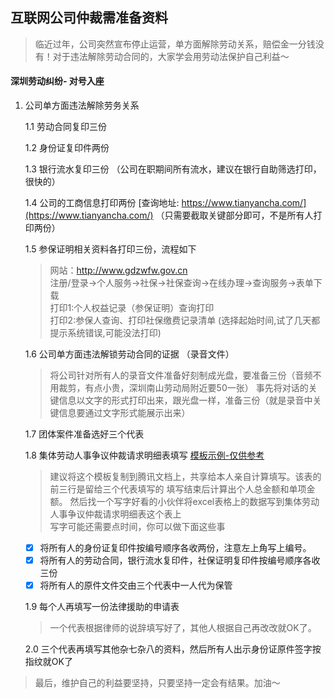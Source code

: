 ## 互联网公司仲裁需准备资料

> 临近过年，公司突然宣布停止运营，单方面解除劳动关系，赔偿金一分钱没有！对于违法解除劳动合同的，大家学会用劳动法保护自己利益～


#### 深圳劳动纠纷- 对号入座

 1. 公司单方面违法解除劳务关系  
    
    1.1 劳动合同复印三份  
    
    1.2 身份证复印件两份  
    
    1.3 银行流水复印三份 （公司在职期间所有流水，建议在银行自助筛选打印，很快的）  
    
    1.4 公司的工商信息打印两份 [查询地址: https://www.tianyancha.com/](https://www.tianyancha.com/) （只需要截取关键部分即可，不是所有人打印两份）  
    
    1.5 参保证明相关资料各打印三份，流程如下
    > 网站：http://www.gdzwfw.gov.cn   
    注册/登录->个人服务->社保->社保查询->在线办理->查询服务->表单下载  
    打印1:个人权益记录（参保证明）查询打印  
    打印2:参保人查询、打印社保缴费记录清单 (选择起始时间,试了几天都提示系统错误,可能没法打印)
    
    1.6 公司单方面违法解锁劳动合同的证据 （录音文件）
    > 将公司针对所有人的录音文件准备好刻制成光盘，要准备三份（音频不用裁剪，有点小贵，深圳南山劳动局附近要50一张）
    事先将对话的关键信息以文字的形式打印出来，跟光盘一样，准备三份（就是录音中关键信息要通过文字形式能展示出来）
    
    1.7 团体案件准备选好三个代表
    
    1.8 集体劳动人事争议仲裁请求明细表填写  [模板示例-仅供参考](https://ifuner.github.io/come_on/excel_template/集体劳动人事争议仲裁请求明细表-示例参考.xlsx)
    > 建议将这个模板复制到腾讯文档上，共享给本人亲自计算填写。该表的前三行是留给三个代表填写的
    填写结束后计算出个人总金额和单项金额。
    然后找一个写字好看的小伙伴将excel表格上的数据写到集体劳动人事争议仲裁请求明细表这个表上  
    写字可能还需要点时间，你可以做下面这些事 
    
     - [x] 将所有人的身份证复印件按编号顺序各收两份，注意左上角写上编号。  
     - [x] 将所有人的劳动合同，银行流水复印件，社保证明复印件按编号顺序各收三份
     - [x] 将所有人的原件文件交由三个代表中一人代为保管
    
    1.9 每个人再填写一份法律援助的申请表 
    > 一个代表根据律师的说辞填写好了，其他人根据自己再改改就OK了。
    
    2.0 三个代表再填写其他杂七杂八的资料，然后所有人出示身份证原件签字按指纹就OK了
    
    
> 最后，维护自己的利益要坚持，只要坚持一定会有结果。加油～
    


